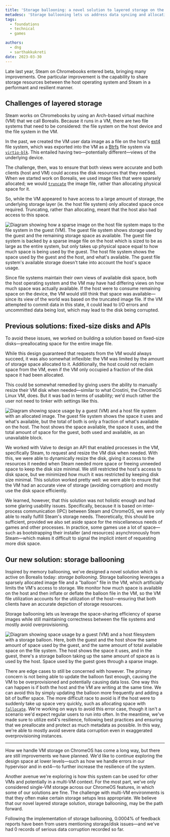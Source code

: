 ```yaml
---
title: 'Storage ballooning: a novel solution to layered storage on the Steam VM'
metadesc: 'Storage ballooning lets us address data syncing and allocation issues between ChromeOS and the Steam VM.'
tags:
  - foundations
  - technical
  - games

authors:
  - dng
  - sarthakkukreti
date: 2023-03-30
---
```


Late last year, Steam on Chromebooks entered beta, bringing many improvements. One particular improvement is the capability to share storage resources between the host operating system and Steam in a performant and resilient manner.

## Challenges of layered storage

Steam works on Chromebooks by using an Arch-based virtual machine (VM) that we call Borealis. Because it runs in a VM, there are two file systems that need to be considered: the file system on the host device and the file system in the VM.

In the past, we created the VM user data image as a file on the host's [ext4](https://en.wikipedia.org/wiki/Ext4) file system, which was exported into the VM as a [Btrfs](https://en.wikipedia.org/wiki/Btrfs) file system via [`virtio-blk`](https://projectacrn.github.io/latest/developer-guides/hld/virtio-blk.html). This entailed having two—potentially different—views of the underlying device.

The challenge, then, was to ensure that both views were accurate and both clients (host and VM) could access the disk resources that they needed. When we started work on Borealis, we used image files that were sparsely allocated; we would [`truncate`](https://man7.org/linux/man-pages/man2/ftruncate.2.html) the image file, rather than allocating physical space for it.

So, while the VM appeared to have access to a large amount of storage, the underlying storage layer (ie. the host file system) only allocated space once required. Truncating, rather than allocating, meant that the host also had access to this space.

![Diagram showing how a sparse image on the host file system maps to the file system in the guest (VM). The guest file system shows storage used by the guest and the remaining storage space as available. The guest file system is backed by a sparse image file on the host which is sized to be as large as the entire system, but only takes up physical space equal to how much space is being used by the guest. The host file system shows the space used by the guest and the host, and what's available. The guest file system's available storage doesn't take into account the host's space usage.](ix://posts/storage-ballooning-a-novel-solution/sparse.png)

Since file systems maintain their own views of available disk space, both the host operating system and the VM may have had differing views on how much space was actually available. If the host were to consume remaining space on the device, the VM would still think that space was available—since its view of the world was based on the truncated image file. If the VM attempted to commit data in this state, it could lead to I/O errors and uncommitted data being lost, which may lead to the disk being corrupted.

## Previous solutions: fixed-size disks and APIs

To avoid these issues, we worked on building a solution based on fixed-size disks—preallocating space for the entire image file.

While this design guaranteed that requests from the VM would always succeed, it was also somewhat inflexible: the VM was limited by the amount of storage space allocated to it. Additionally, the host could not reclaim space from the VM, even if the VM only occupied a fraction of the disk space it had been allocated.

This could be somewhat remedied by giving users the ability to manually resize their VM disk when needed—similar to what Crostini, the ChromeOS Linux VM, does. But it was bad in terms of usability; we'd much rather the user not need to tinker with settings like this.

![Diagram showing space usage by a guest (VM) and a host file system with an allocated image. The guest file system shows the space it uses and what's available, but the total of both is only a fraction of what's available on the host. The host shows the space available, the space it uses, and the total amount of space for the guest, both used and available, as an unavailable block.](ix://posts/storage-ballooning-a-novel-solution/allocated.png)

We worked with Valve to design an API that enabled processes in the VM, specifically Steam, to request and resize the VM disk when needed. With this, we were able to dynamically resize the disk, giving it access to the resources it needed when Steam needed more space or freeing unneeded space to keep the disk size minimal. We still restricted the host's access to disk space, but we minimized how much it was restricted by keeping disk size minimal. This solution worked pretty well: we were able to ensure that the VM had an accurate view of storage (avoiding corruption) and mostly use the disk space efficiently.

We learned, however, that this solution was not holistic enough and had some glaring usability issues. Specifically, because it is based on inter-process communication (IPC) between Steam and ChromeOS, we were only able to really fulfill Steam's storage needs. Theoretically, this should be sufficient, provided we also set aside space for the miscellaneous needs of games and other processes. In practice, some games use a lot of space—such as bootstrapping their installer (and resources) asynchronously from Steam—which makes it difficult to signal the implicit intent of requesting more disk space.

## Our new solution: storage ballooning

Inspired by memory ballooning, we've designed a novel solution which is active on Borealis today: _storage ballooning_. Storage ballooning leverages a sparsely allocated image file and a "balloon" file in the VM, which artificially limits the VM's access to storage. We monitor how much space is available on the host and then inflate or deflate the balloon file in the VM, so the VM file utilization accounts for the utilization of the host—ensuring that both clients have an accurate depiction of storage resources.

Storage ballooning lets us leverage the space-sharing efficiency of sparse images while still maintaining correctness between the file systems and mostly avoid overprovisioning.

![Diagram showing space usage by a guest (VM) and a host filesystem with a storage balloon. Here, both the guest and the host show the same amount of space used by the guest, and the same amount of total available space on the file system. The host shows the space it uses, and in the guest, there's a storage balloon taking up the same amount of space as is used by the host. Space used by the guest goes through a sparse image.](ix://posts/storage-ballooning-a-novel-solution/balloon.png)

There are edge cases to still be concerned with however. The primary concern is not being able to update the balloon fast enough, causing the VM to be overprovisioned and potentially causing data loss. One way this can happen is if both the host and the VM are writing at the same time. We can avoid this by simply updating the balloon more frequently and adding a bit of buffer space. The more difficult race to avoid is if the host were to suddenly take up space very quickly, such as allocating space with [`fallocate`](https://man7.org/linux/man-pages/man2/fallocate.2.html). We're working on ways to avoid this error case, though it isn't a scenario we'd expect regular users to run into often. In the meantime, we've made sure to utilize ext4's resilience, following best practices and ensuring that we preallocate and protect as much metadata as possible. In this way, we're able to mostly avoid severe data corruption even in exaggerated overprovisioning instances.

---

How we handle VM storage on ChromeOS has come a long way, but there are still improvements we have planned. We'd like to continue exploring the design space at lower levels—such as how we handle errors in our hypervisor and in ext4—to further increase the resilience of the system.

Another avenue we're exploring is how this system can be used for other VMs and potentially in a multi-VM context. For the most part, we've only considered single-VM storage across our ChromeOS features, in which some of our solutions are fine. The challenge with multi-VM environments is that they often make certain storage setups less appropriate. We believe that our novel layered storage solution, storage ballooning, may be the path forward.

Following the implementation of storage ballooning, 0.0004% of feedback reports have been from users mentioning storage/disk issues—and we've had 0 records of serious data corruption recorded so far.
